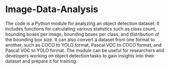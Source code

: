 # Image-Data-Analysis
The code is a Python module for analyzing an object detection dataset. It includes functions for calculating various statistics such as class count, bounding boxes per image, bounding boxes per class, and distribution of the bounding box size. It can also convert a dataset from one format to another, such as COCO to YOLO format, Pascal VOC to COCO format, and Pascal VOC to YOLO format. The module can be useful for researchers and developers working on object detection tasks to gain insights into their dataset and prepare it for training.

